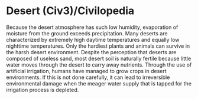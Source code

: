 # Desert (Civ3)/Civilopedia

Because the desert atmosphere has such low humidity, evaporation of moisture from the ground exceeds precipitation. Many deserts are characterized by extremely high daytime temperatures and equally low nighttime temperatures. Only the hardiest plants and animals can survive in the harsh desert environment. Despite the perception that deserts are composed of useless sand, most desert soil is naturally fertile because little water moves through the desert to carry away nutrients. Through the use of artificial irrigation, humans have managed to grow crops in desert environments. If this is not done carefully, it can lead to irreversible environmental damage when the meager water supply that is tapped for the irrigation process is depleted.